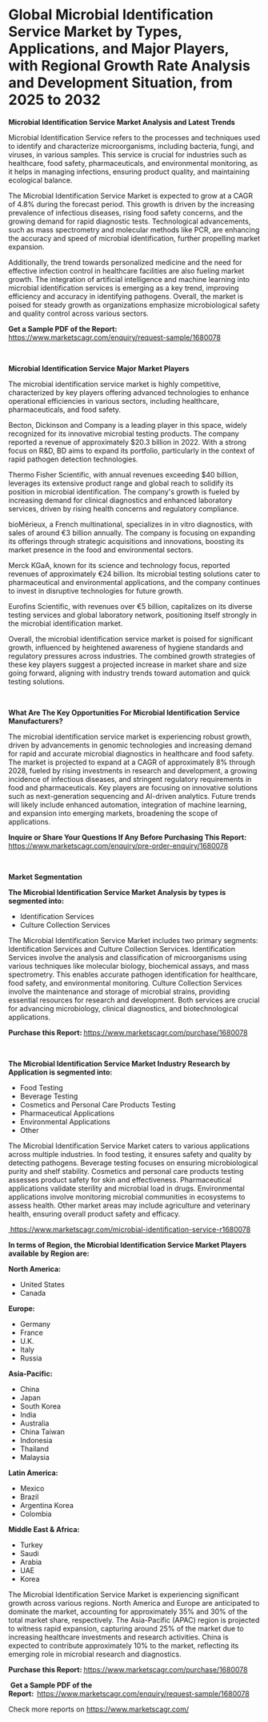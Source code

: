 <p><h1>Global Microbial Identification Service Market by Types, Applications, and Major Players, with Regional Growth Rate Analysis and Development Situation, from 2025 to 2032</h1></p><p><strong>Microbial Identification Service Market Analysis and Latest Trends</strong></p>
<p><p>Microbial Identification Service refers to the processes and techniques used to identify and characterize microorganisms, including bacteria, fungi, and viruses, in various samples. This service is crucial for industries such as healthcare, food safety, pharmaceuticals, and environmental monitoring, as it helps in managing infections, ensuring product quality, and maintaining ecological balance.</p><p>The Microbial Identification Service Market is expected to grow at a CAGR of 4.8% during the forecast period. This growth is driven by the increasing prevalence of infectious diseases, rising food safety concerns, and the growing demand for rapid diagnostic tests. Technological advancements, such as mass spectrometry and molecular methods like PCR, are enhancing the accuracy and speed of microbial identification, further propelling market expansion.</p><p>Additionally, the trend towards personalized medicine and the need for effective infection control in healthcare facilities are also fueling market growth. The integration of artificial intelligence and machine learning into microbial identification services is emerging as a key trend, improving efficiency and accuracy in identifying pathogens. Overall, the market is poised for steady growth as organizations emphasize microbiological safety and quality control across various sectors.</p></p>
<p><strong>Get a Sample PDF of the Report:&nbsp;</strong> <a href="https://www.marketscagr.com/enquiry/request-sample/1680078?utm_campaign=3192&utm_medium=2&utm_source=Github&utm_content=ia&utm_term=11032025&utm_id=microbial-identification-service">https://www.marketscagr.com/enquiry/request-sample/1680078</a></p>
<p>&nbsp;</p>
<p><strong>Microbial Identification Service Major Market Players</strong></p>
<p><p>The microbial identification service market is highly competitive, characterized by key players offering advanced technologies to enhance operational efficiencies in various sectors, including healthcare, pharmaceuticals, and food safety. </p><p>Becton, Dickinson and Company is a leading player in this space, widely recognized for its innovative microbial testing products. The company reported a revenue of approximately $20.3 billion in 2022. With a strong focus on R&D, BD aims to expand its portfolio, particularly in the context of rapid pathogen detection technologies.</p><p>Thermo Fisher Scientific, with annual revenues exceeding $40 billion, leverages its extensive product range and global reach to solidify its position in microbial identification. The company's growth is fueled by increasing demand for clinical diagnostics and enhanced laboratory services, driven by rising health concerns and regulatory compliance.</p><p>bioMérieux, a French multinational, specializes in in vitro diagnostics, with sales of around €3 billion annually. The company is focusing on expanding its offerings through strategic acquisitions and innovations, boosting its market presence in the food and environmental sectors.</p><p>Merck KGaA, known for its science and technology focus, reported revenues of approximately €24 billion. Its microbial testing solutions cater to pharmaceutical and environmental applications, and the company continues to invest in disruptive technologies for future growth.</p><p>Eurofins Scientific, with revenues over €5 billion, capitalizes on its diverse testing services and global laboratory network, positioning itself strongly in the microbial identification market.</p><p>Overall, the microbial identification service market is poised for significant growth, influenced by heightened awareness of hygiene standards and regulatory pressures across industries. The combined growth strategies of these key players suggest a projected increase in market share and size going forward, aligning with industry trends toward automation and quick testing solutions.</p></p>
<p>&nbsp;</p>
<p><strong>What Are The Key Opportunities For Microbial Identification Service Manufacturers?</strong></p>
<p><p>The microbial identification service market is experiencing robust growth, driven by advancements in genomic technologies and increasing demand for rapid and accurate microbial diagnostics in healthcare and food safety. The market is projected to expand at a CAGR of approximately 8% through 2028, fueled by rising investments in research and development, a growing incidence of infectious diseases, and stringent regulatory requirements in food and pharmaceuticals. Key players are focusing on innovative solutions such as next-generation sequencing and AI-driven analytics. Future trends will likely include enhanced automation, integration of machine learning, and expansion into emerging markets, broadening the scope of applications.</p></p>
<p><strong>Inquire or Share Your Questions If Any Before Purchasing This Report:</strong> <a href="https://www.marketscagr.com/enquiry/pre-order-enquiry/1680078?utm_campaign=3192&utm_medium=2&utm_source=Github&utm_content=ia&utm_term=11032025&utm_id=microbial-identification-service">https://www.marketscagr.com/enquiry/pre-order-enquiry/1680078</a></p>
<p>&nbsp;</p>
<p><strong>Market Segmentation</strong></p>
<p><strong>The Microbial Identification Service Market Analysis by types is segmented into:</strong></p>
<p><ul><li>Identification Services</li><li>Culture Collection Services</li></ul></p>
<p><p>The Microbial Identification Service Market includes two primary segments: Identification Services and Culture Collection Services. Identification Services involve the analysis and classification of microorganisms using various techniques like molecular biology, biochemical assays, and mass spectrometry. This enables accurate pathogen identification for healthcare, food safety, and environmental monitoring. Culture Collection Services involve the maintenance and storage of microbial strains, providing essential resources for research and development. Both services are crucial for advancing microbiology, clinical diagnostics, and biotechnological applications.</p></p>
<p><strong>Purchase this Report:&nbsp;</strong><a href="https://www.marketscagr.com/purchase/1680078?utm_campaign=3192&utm_medium=2&utm_source=Github&utm_content=ia&utm_term=11032025&utm_id=microbial-identification-service">https://www.marketscagr.com/purchase/1680078</a></p>
<p>&nbsp;</p>
<p><strong>The Microbial Identification Service Market Industry Research by Application is segmented into:</strong></p>
<p><ul><li>Food Testing</li><li>Beverage Testing</li><li>Cosmetics and Personal Care Products Testing</li><li>Pharmaceutical Applications</li><li>Environmental Applications</li><li>Other</li></ul></p>
<p><p>The Microbial Identification Service Market caters to various applications across multiple industries. In food testing, it ensures safety and quality by detecting pathogens. Beverage testing focuses on ensuring microbiological purity and shelf stability. Cosmetics and personal care products testing assesses product safety for skin and effectiveness. Pharmaceutical applications validate sterility and microbial load in drugs. Environmental applications involve monitoring microbial communities in ecosystems to assess health. Other market areas may include agriculture and veterinary health, ensuring overall product safety and efficacy.</p></p>
<p><a href="https://www.marketscagr.com/microbial-identification-service-r1680078?utm_campaign=3192&utm_medium=2&utm_source=Github&utm_content=ia&utm_term=11032025&utm_id=microbial-identification-service">&nbsp;https://www.marketscagr.com/microbial-identification-service-r1680078</a></p>
<p><strong>In terms of Region, the Microbial Identification Service Market Players available by Region are:</strong></p>
<p>
    <p> <strong> North America: </strong>
        <ul>
            <li>United States</li>
            <li>Canada</li>
        </ul>
        </p> 
    <p> <strong> Europe: </strong>
        <ul>
            <li>Germany</li>
            <li>France</li>
            <li>U.K.</li>
            <li>Italy</li>
            <li>Russia</li>
        </ul>
        </p> 
    <p> <strong> Asia-Pacific: </strong>
        <ul>
            <li>China</li>
            <li>Japan</li>
            <li>South Korea</li>
            <li>India</li>
            <li>Australia</li>
            <li>China Taiwan</li>
            <li>Indonesia</li>
            <li>Thailand</li>
            <li>Malaysia</li>
        </ul>
        </p> 
    <p> <strong> Latin America: </strong>
        <ul>
            <li>Mexico</li>
            <li>Brazil</li>
            <li>Argentina Korea</li>
            <li>Colombia</li>
        </ul>
        </p> 
    <p> <strong> Middle East & Africa: </strong>
        <ul>
            <li>Turkey</li>
            <li>Saudi</li>
            <li>Arabia</li>
            <li>UAE</li>
            <li>Korea</li>
        </ul>
    </p>
    </p>
<p><p>The Microbial Identification Service Market is experiencing significant growth across various regions. North America and Europe are anticipated to dominate the market, accounting for approximately 35% and 30% of the total market share, respectively. The Asia-Pacific (APAC) region is projected to witness rapid expansion, capturing around 25% of the market due to increasing healthcare investments and research activities. China is expected to contribute approximately 10% to the market, reflecting its emerging role in microbial research and diagnostics.</p></p>
<p><strong>Purchase this Report: </strong><a href="https://www.marketscagr.com/purchase/1680078?utm_campaign=3192&utm_medium=2&utm_source=Github&utm_content=ia&utm_term=11032025&utm_id=microbial-identification-service">https://www.marketscagr.com/purchase/1680078</a></p>
<p>&nbsp;<strong>Get a Sample PDF of the Report:&nbsp;&nbsp;</strong><a href="https://www.marketscagr.com/enquiry/request-sample/1680078?utm_campaign=3192&utm_medium=2&utm_source=Github&utm_content=ia&utm_term=11032025&utm_id=microbial-identification-service">https://www.marketscagr.com/enquiry/request-sample/1680078</a></p>
<p><strong></strong></p>
<p>Check more reports on <a href="https://www.marketscagr.com/?utm_campaign=3192&utm_medium=2&utm_source=Github&utm_content=ia&utm_term=11032025&utm_id=microbial-identification-service">https://www.marketscagr.com/</a></p>